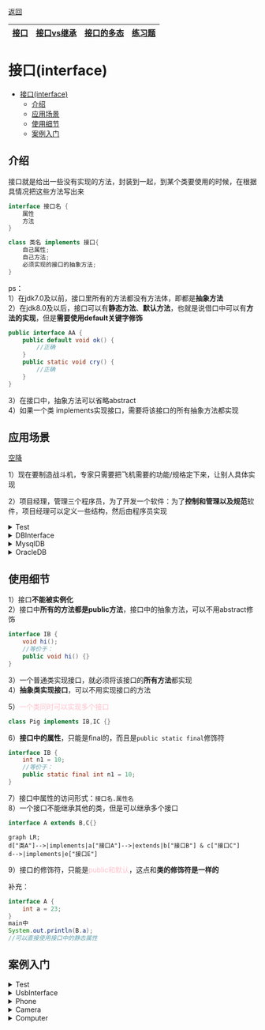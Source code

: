 [返回](面向对象编程.md) 

|[**接口**](接口.md)|[接口vs继承](接口vs继承类.md)|[接口的多态](接口的多态.md)|[练习题](练习题-接口.md)|
|:-:|:-:|:-:|-:|



# 接口(interface)
- [接口(interface)](#接口interface)
  - [介绍](#介绍)
  - [应用场景](#应用场景)
  - [使用细节](#使用细节)
  - [案例入门](#案例入门)

## 介绍
接口就是给出一些没有实现的方法，封装到一起，到某个类要使用的时候，在根据具情况把这些方法写出来


```java
interface 接口名 {
    属性
    方法
}
```
```java
class 类名 implements 接口{
    自己属性;
    自己方法;
    必须实现的接口的抽象方法;
}
```
ps：  
1）在jdk7.0及以前，接口里所有的方法都没有方法体，即都是**抽象方法**  
2）在jdk8.0及以后，接口可以有**静态方法**、**默认方法**，也就是说借口中可以有**方法的实现**，但是**需要使用default关键字修饰**  
```java
public interface AA {
    public default void ok() {
        //正确   
    }
    public static void cry() {
        //正确
    }
}
```
3）在接口中，抽象方法可以省略abstract  
4）如果一个类 implements实现接口，需要将该接口的所有抽象方法都实现

## 应用场景

[空降](https://www.bilibili.com/video/BV1fh411y7R8?t=569.0&p=405) 

1）现在要制造战斗机，专家只需要把飞机需要的功能/规格定下来，让别人具体实现   

2）项目经理，管理三个程序员，为了开发一个软件：为了**控制和管理以及规范**软件，项目经理可以定义一些结构，然后由程序员实现  


<details><summary>Test</summary>

```java
public class Test {
    public static void main(String[] args) {
        MysqlDB mysqlDB = new MysqlDB();
        t(mysqlDB);
        OracleDB oracleDB = new OracleDB();
        t(oracleDB);
    }
    public static void t(DBInterface db) {
        db.connect();
        db.close();
    }
}
```
</details> 


<details><summary>DBInterface</summary>

```java
//项目经理写的
public interface DBInterface {
    public void connect();//连接方法
    public void close();//关闭连接方法
}
```
</details>

<details><summary>MysqlDB</summary>

```java
//A程序员
public class MysqlDB implements DBInterface {
    @Override
    public void connect() {
       System.out.println("连接mysql");
    }   
    @Override
    public void close() {
        System.out.println("关闭mysql");
    }
}
```
</details>

<details><summary>OracleDB</summary>

```java
//B程序员写的
public class OracleDB implements DBInterface {
    @Override
    public void connect() {
        System.out.println("连接oracle");
    }
    @Override
    public void close() {
        System.out.println("关闭mysql");
    }
}
```
</details>



## 使用细节

1）接口**不能被实例化**  
2）接口中**所有的方法都是public方法**，接口中的抽象方法，可以不用abstract修饰 
```java
interface IB {
    void hi();
    //等价于：
    public void hi() {}
}
```
3）一个普通类实现接口，就必须将该接口的**所有方法**都实现  
4）**抽象类实现接口**，可以不用实现接口的方法  

5）<font color="pink">一个类同时可以实现多个接口</font>  
```java
class Pig implements IB,IC {}
```

6）**接口中的属性**，只能是final的，而且是`public static final`修饰符  
```java
interface IB {
    int n1 = 10;
    //等价于：
    public static final int n1 = 10;
}
```
7）接口中属性的访问形式：`接口名.属性名`  
8）一个接口不能继承其他的类，但是可以继承多个接口  
```java
interface A extends B,C{}
```
```mermaid
graph LR;
d["类A"]-->|implements|a["接口A"]-->|extends|b["接口B"] & c["接口C"] 
d-->|implements|e["接口E"]
```

9）接口的修饰符，只能是<font color="pink">public和默认</font>，这点和**类的修饰符是一样的**

补充：
```java
interface A {
    int a = 23;
}
main中
System.out.println(B.a);
//可以直接使用接口中的静态属性
```

## 案例入门

<details><summary>Test</summary>

```java
public class Test {
    public static void main(String[] args) {
        Camera camera = new Camera();
        Phone phone = new Phone(); 
        Computer computer = new Computer();
        computer.work(phone);//把手机接入到计算机
        computer.work(camera);//把相机接入到计算机
    }
}
```
</details>

<details><summary>UsbInterface</summary>

```java
public interface UsbInterface {
    //规定接口的相关方法
    public void start();
    public void stop();
}
```
</details>

<details><summary>Phone</summary>

```java
//Phone 类 实现Usb接口
//Phone 类需要实现 Usb接口 规定/声明的方法
public class Phone implements UsbInterface {
    @override
    public void start() {
        System.out.println("手机开始工作...");
    }
    @override
    public void stop() {
        System.out.println("手机停止工作...")
    }
}
```
</details>

<details><summary>Camera</summary>

```java
public class Camera implements UsbInterface {
    @override
    public void start() {
        System.out.println("相机开始工作...");
    }
    @override
    public void stop() {
        System.out.println("相机停止工作...")
    }
}
```
</details>
<details><summary>Computer</summary>

```java
public class Computer {
    public void work(UsbInterface usbInterface) {
        usbInterface.start();
        usbInterface.stop();
    }
}
```
</details>
